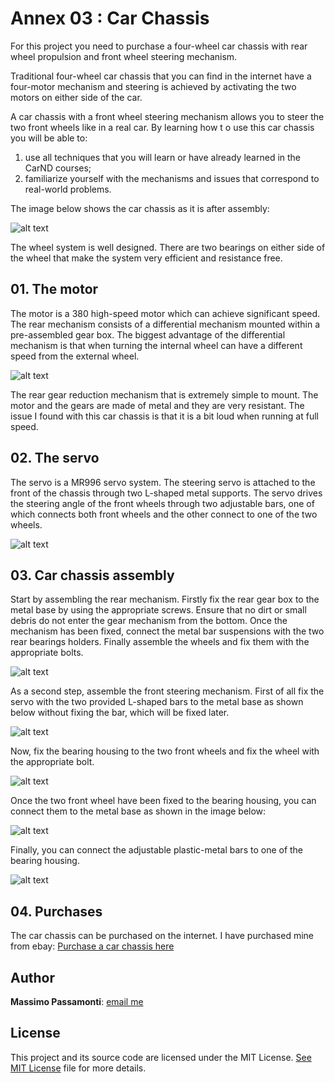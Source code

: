 [image1]: ./images/sdc_1.jpg
[image2]: ./images/sdc_7.jpg
[image3]: ./images/sdc_15.jpg
[image4]: ./images/sdc_12.jpg
[image5]: ./images/sdc_14.jpg
[image6]: ./images/sdc_8.jpg
[image7]: ./images/sdc_9.jpg
[image8]: ./images/sdc_16.jpg

# Annex 03 : Car Chassis

For this project you need to purchase a four-wheel car chassis with rear wheel propulsion and front wheel steering mechanism.

Traditional four-wheel car chassis that you can find in the internet have a four-motor mechanism and steering is achieved by activating the two motors on either side of the car.

A car chassis with a front wheel steering mechanism allows you to steer the two front wheels like in a real car. By learning how t o use this car chassis you will be able to:

1. use all techniques that you will learn or have already learned in the CarND courses;
2. familiarize yourself with the mechanisms and issues that correspond to real-world problems.

The image below shows the car chassis as it is after assembly:

![alt text][image1]

The wheel system is well designed. There are two bearings on either side of the wheel that make the system very efficient and resistance free.

## 01. The motor

The motor is a 380 high-speed motor which can achieve significant speed. The rear mechanism consists of a differential mechanism mounted within a pre-assembled gear box. The biggest advantage of the differential mechanism is that when turning the internal wheel can have a different speed from the external wheel.

![alt text][image3]

The rear gear reduction mechanism that is extremely simple to mount. The motor and the gears are made of metal and they are very resistant. The issue I found with this car chassis is that it is a bit loud when running at full speed.

## 02. The servo

The servo is a MR996 servo system. The steering servo is attached to the front of the chassis through two L-shaped metal supports. The servo drives the steering angle of the front wheels through two adjustable bars, one of which connects both front wheels and the other connect to one of the two wheels.

![alt text][image5]

## 03. Car chassis assembly

Start by assembling the rear mechanism. Firstly fix the rear gear box to the metal base by using the appropriate screws. Ensure that no dirt or small debris do not enter the gear mechanism from the bottom. Once the mechanism has been fixed, connect the metal bar suspensions with the two rear bearings holders. Finally assemble the wheels and fix them with the appropriate bolts.

![alt text][image4]

As a second step, assemble the front steering mechanism. First of all fix the servo with the two provided L-shaped bars to the metal base as shown below without fixing the bar, which will be fixed later.

![alt text][image6]

Now, fix the bearing housing to the two front wheels and fix the wheel with the appropriate bolt.

![alt text][image2]

Once the two front wheel have been fixed to the bearing housing, you can connect them to the metal base as shown in the image below:

![alt text][image7]

Finally, you can connect the adjustable plastic-metal bars to one of the bearing housing.

![alt text][image8]

## 04. Purchases
The car chassis can be purchased on the internet. I have purchased mine from ebay:
[Purchase a car chassis here](https://store.arduino.cc/)

## Author

**Massimo Passamonti**: [email me](me@massimoslab.com)

## License

This project and its source code are licensed under the MIT License. [See MIT License](https://github.com/github/choosealicense.com/blob/gh-pages/LICENSE.md) file for more details.
